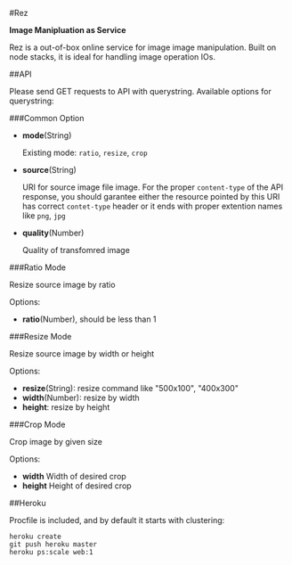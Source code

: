 #Rez


**Image Manipluation as Service**

Rez is a out-of-box online service for image image manipulation. Built on node stacks, it is ideal for handling image operation IOs.


##API


Please send GET requests to API with querystring. Available options for querystring:

###Common Option

  * **mode**(String)

    Existing mode: `ratio`, `resize`, `crop`
  
  * **source**(String)

    URI for source image file image. For the proper `content-type` of the API response, you should garantee either the resource pointed by this URI has correct `contet-type` header or it ends with proper extention names like `png`, `jpg`
    
  * **quality**(Number)

    Quality of transfomred image


###Ratio Mode

Resize source image by ratio

Options:
  
  * **ratio**(Number), should be less than 1
  

###Resize Mode

Resize source image by width or height

Options: 

  * **resize**(String): resize command like "500x100", "400x300"
  * **width**(Number): resize by width
  * **height**: resize by height


###Crop Mode

Crop image by given size

Options:
  
  * **width** Width of desired crop
  * **height** Height of desired crop


##Heroku

Procfile is included, and by default it starts with clustering:

    heroku create
    git push heroku master
    heroku ps:scale web:1